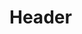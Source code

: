 <!-- TITLE: Ether Gate Daggerdepth -->
<!-- SUBTITLE: Opens an arcane portal that teleports your entire group to Daggerdepth Lake. -->

# Header